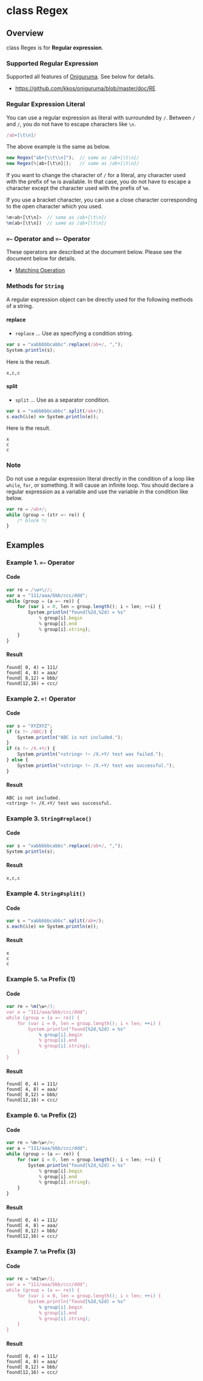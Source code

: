 # class Regex

## Overview

class Regex is for **Regular expression**.

### Supported Regular Expression

Supported all features of [Oniguruma](https://github.com/kkos/oniguruma).
See below for details.

* https://github.com/kkos/oniguruma/blob/master/doc/RE

### Regular Expression Literal

You can use a regular expression as literal with surrounded by `/`.
Between `/` and `/`, you do not have to escape characters like `\n`.

```javascript
/ab+[\t\n]/
```

The above example is the same as below.

```javascript
new Regex("ab+[\\t\\n]");  // same as /ab+[\t\n]/
new Regex(%|ab+[\t\n]|);   // same as /ab+[\t\n]/
```

If you want to change the character of `/` for a literal, any character used with the prefix of `%m` is available.
In that case, you do not have to escape a character except the character used with the prefix of `%m`.

If you use a bracket character, you can use a close character corresponding to the open character which you used.

```javascript
%m<ab+[\t\n]>  // same as /ab+[\t\n]/
%m(ab+[\t\n])  // same as /ab+[\t\n]/
```

### `=~` Operator and `=~` Operator

These operators are described at the document below.
Please see the document below for details.

*   [Matching Operation](../../statement/expression/matching.md)

### Methods for `String`

A regular expression object can be directly used for the following methods of a string.

#### replace

* `replace` ... Use as specifying a condition string.

```javascript
var s = "xabbbbbcabbc".replace(/ab+/, ",");
System.println(s);
```

Here is the result.

```
x,c,c
```

#### split

* `split` ... Use as a separator condition.

```javascript
var s = "xabbbbbcabbc".split(/ab+/);
s.each(&(e) => System.println(e));
```

Here is the result.

```
x
c
c
```

### Note

Do not use a regular expression literal directly in the condition of a loop like `while`, `for`, or something. It will cause an infinite loop.
You should declare a regular expression as a variable and use the variable in the condition like below.

```javascript
var re = /ab+/;
while (group = (str =~ re)) {
    /* block */
}
```

## Examples

### Example 1. `=~` Operator

#### Code

```javascript
var re = /\w+\//;
var a = "111/aaa/bbb/ccc/ddd";
while (group = (a =~ re)) {
    for (var i = 0, len = group.length(); i < len; ++i) {
        System.println("found[%2d,%2d) = %s"
            % group[i].begin
            % group[i].end
            % group[i].string);
    }
}
```

#### Result

```
found[ 0, 4) = 111/
found[ 4, 8) = aaa/
found[ 8,12) = bbb/
found[12,16) = ccc/
```

### Example 2. `=!` Operator

#### Code

```javascript
var s = "XYZXYZ";
if (s !~ /ABC/) {
    System.println("ABC is not included.");
}
if (s !~ /X.+Y/) {
    System.println("<string> !~ /X.+Y/ test was failed.");
} else {
    System.println("<string> !~ /X.+Y/ test was successful.");
}
```

#### Result

```
ABC is not included.
<string> !~ /X.+Y/ test was successful.
```

### Example 3. `String#replace()`

#### Code

```javascript
var s = "xabbbbbcabbc".replace(/ab+/, ",");
System.println(s);
```

#### Result

```
x,c,c
```

### Example 4. `String#split()`

#### Code

```javascript
var s = "xabbbbbcabbc".split(/ab+/);
s.each(&(e) => System.println(e));
```

#### Result

```
x
c
c
```

### Example 5. `%m` Prefix (1)

#### Code

```javascript
var re = %m(\w+/);
var a = "111/aaa/bbb/ccc/ddd";
while (group = (a =~ re)) {
    for (var i = 0, len = group.length(); i < len; ++i) {
        System.println("found[%2d,%2d) = %s"
            % group[i].begin
            % group[i].end
            % group[i].string);
    }
}
```

#### Result

```
found[ 0, 4) = 111/
found[ 4, 8) = aaa/
found[ 8,12) = bbb/
found[12,16) = ccc/
```

### Example 6. `%m` Prefix (2)

#### Code

```javascript
var re = %m<\w+/>;
var a = "111/aaa/bbb/ccc/ddd";
while (group = (a =~ re)) {
    for (var i = 0, len = group.length(); i < len; ++i) {
        System.println("found[%2d,%2d) = %s"
            % group[i].begin
            % group[i].end
            % group[i].string);
    }
}
```

#### Result

```
found[ 0, 4) = 111/
found[ 4, 8) = aaa/
found[ 8,12) = bbb/
found[12,16) = ccc/
```

### Example 7. `%m` Prefix (3)

#### Code

```javascript
var re = %m1\w+/1;
var a = "111/aaa/bbb/ccc/ddd";
while (group = (a =~ re)) {
    for (var i = 0, len = group.length(); i < len; ++i) {
        System.println("found[%2d,%2d) = %s"
            % group[i].begin
            % group[i].end
            % group[i].string);
    }
}
```

#### Result

```
found[ 0, 4) = 111/
found[ 4, 8) = aaa/
found[ 8,12) = bbb/
found[12,16) = ccc/
```
